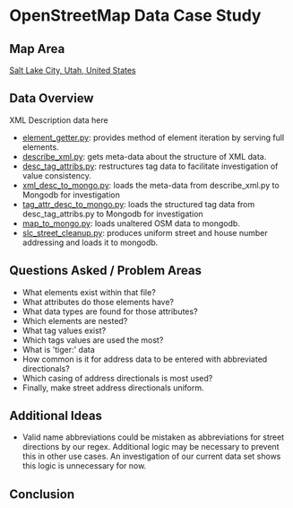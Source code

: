 # OpenStreetMap Data Case Study

## Map Area

[Salt Lake City, Utah, United States](https://www.openstreetmap.org/export#map=12/40.7765/-111.9206)

## Data Overview

XML Description data here

* [element_getter.py](.\$1): provides method of element iteration by serving full elements.
* [describe_xml.py](.\$1): gets meta-data about the structure of XML data.
* [desc_tag_attribs.py](.\$1): restructures tag data to facilitate investigation of value consistency.
* [xml_desc_to_mongo.py](.\$1): loads the meta-data from describe_xml.py to Mongodb for investigation
* [tag_attr_desc_to_mongo.py](.\$1): loads the structured tag data from desc_tag_attribs.py to Mongodb for investigation
* [map_to_mongo.py](.\$1): loads unaltered OSM data to mongodb.
* [slc_street_cleanup.py](.\$1): produces uniform street and house number addressing and loads it to mongodb.

## Questions Asked / Problem Areas

* What elements exist within that file?
* What attributes do those elements have?
* What data types are found for those attributes?
* Which elements are nested?
* What tag values exist?
* Which tags values are used the most?
* What is 'tiger:' data
* How common is it for address data to be entered with abbreviated directionals?
* Which casing of address directionals is most used?
* Finally, make street address directionals uniform.

## Additional Ideas

* Valid name abbreviations could be mistaken as abbreviations for street directions by our regex. Additional logic may be necessary to prevent this in other use cases. An investigation of our current data set shows this logic is unnecessary for now.

## Conclusion